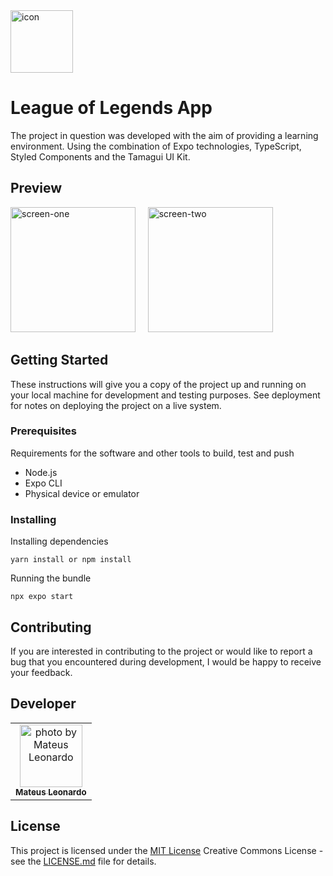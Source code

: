 <img src="https://github.com/mateusmatosleonardo/league-of-legends-app-UI/assets/73812069/92fe7011-d239-42ae-9d3c-2142fb89a85e" width="100px;" alt="icon"/>

# League of Legends App

The project in question was developed with the aim of providing a learning environment. Using the combination of Expo technologies, TypeScript, Styled Components and the Tamagui UI Kit.

## Preview
<img src="https://github.com/mateusmatosleonardo/league-of-legends-app-UI/assets/73812069/5d2e7d7e-0dab-4804-9126-fd740cc228b1" width="200px;" alt="screen-one"/>
&nbsp;
&nbsp;
<img src="https://github.com/mateusmatosleonardo/league-of-legends-app-UI/assets/73812069/92540575-ab24-478c-a995-4a5202044882" width="200px;" alt="screen-two"/>

## Getting Started

These instructions will give you a copy of the project up and running on
your local machine for development and testing purposes. See deployment
for notes on deploying the project on a live system.

### Prerequisites

Requirements for the software and other tools to build, test and push 
- Node.js
- Expo CLI
- Physical device or emulator

### Installing

Installing dependencies

    yarn install or npm install

Running the bundle

    npx expo start

## Contributing

If you are interested in contributing to the project or would like to report a bug that you encountered during development, I would be happy to receive your feedback.

## Developer

<table>
  <tr>
    <td align="center">
      <a href="#">
        <img src="https://avatars.githubusercontent.com/u/73812069?v=4" width="100px;" alt="photo by Mateus Leonardo"/><br>
        <sub>
          <b>Mateus Leonardo</b>
        </sub>
      </a>
    </td>
  </tr>
</table>

## License

This project is licensed under the [MIT License](LICENSE.md)
Creative Commons License - see the [LICENSE.md](LICENSE.md) file for
details.
